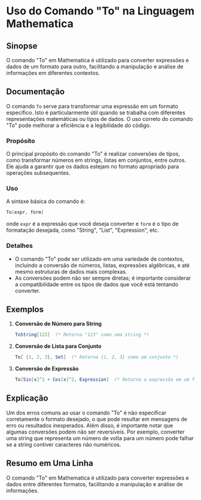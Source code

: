 <!--
Meta Description: # Uso do Comando "To" na Linguagem Mathematica ## Sinopse O comando "To" em Mathematica é utilizado para converter expressões e dados de um formato pa...
Meta Keywords: comando, para, mathematica, dados, que
-->

# Uso do Comando "To" na Linguagem Mathematica

## Sinopse
O comando "To" em Mathematica é utilizado para converter expressões e dados de um formato para outro, facilitando a manipulação e análise de informações em diferentes contextos.

## Documentação
O comando `To` serve para transformar uma expressão em um formato específico. Isto é particularmente útil quando se trabalha com diferentes representações matemáticas ou tipos de dados. O uso correto do comando "To" pode melhorar a eficiência e a legibilidade do código.

### Propósito
O principal propósito do comando "To" é realizar conversões de tipos, como transformar números em strings, listas em conjuntos, entre outros. Ele ajuda a garantir que os dados estejam no formato apropriado para operações subsequentes.

### Uso
A sintaxe básica do comando é:
```mathematica
To[expr, form]
```
onde `expr` é a expressão que você deseja converter e `form` é o tipo de formatação desejada, como "String", "List", "Expression", etc.

### Detalhes
- O comando "To" pode ser utilizado em uma variedade de contextos, incluindo a conversão de números, listas, expressões algébricas, e até mesmo estruturas de dados mais complexas.
- As conversões podem não ser sempre diretas; é importante considerar a compatibilidade entre os tipos de dados que você está tentando converter.

## Exemplos
1. **Conversão de Número para String**
   ```mathematica
   ToString[123]  (* Retorna "123" como uma string *)
   ```

2. **Conversão de Lista para Conjunto**
   ```mathematica
   To[ {1, 2, 3}, Set]  (* Retorna {1, 2, 3} como um conjunto *)
   ```

3. **Conversão de Expressão**
   ```mathematica
   To[Sin[x]^2 + Cos[x]^2, Expression]  (* Retorna a expressão em um formato de expressão *)
   ```

## Explicação
Um dos erros comuns ao usar o comando "To" é não especificar corretamente o formato desejado, o que pode resultar em mensagens de erro ou resultados inesperados. Além disso, é importante notar que algumas conversões podem não ser reversíveis. Por exemplo, converter uma string que representa um número de volta para um número pode falhar se a string contiver caracteres não numéricos.

## Resumo em Uma Linha
O comando "To" em Mathematica é utilizado para converter expressões e dados entre diferentes formatos, facilitando a manipulação e análise de informações.